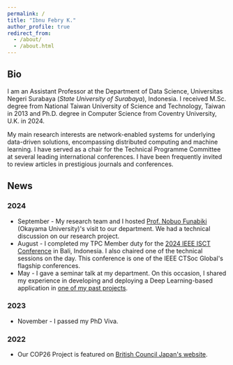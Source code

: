 ```yaml
---
permalink: /
title: "Ibnu Febry K."
author_profile: true
redirect_from: 
  - /about/
  - /about.html
---
```


## Bio
I am an Assistant Professor at the Department of Data Science, Universitas Negeri Surabaya (*State University of Surabaya*), Indonesia. I received M.Sc. degree from National Taiwan University of Science and Technology, Taiwan in 2013 and Ph.D. degree in Computer Science from Coventry University, U.K. in 2024. 

My main research interests are network-enabled systems for underlying data-driven solutions, encompassing distributed computing and machine learning. I have served as a chair for the Technical Programme Committee at several leading international conferences. I have been frequently invited to review articles in prestigious journals and conferences.

## News
### 2024
- September - My research team and I hosted [Prof. Nobuo Funabiki](https://www.cc.okayama-u.ac.jp/funabiki/English_HP/index.html) (Okayama University)'s visit to our department. We had a technical discussion on our research project.
- August - I completed my TPC Member duty for the [2024 IEEE ISCT Conference](https://isct.ctsoc.id/) in Bali, Indonesia. I also chaired one of the technical sessions on the day. This conference is one of the IEEE CTSoc Global's flagship conferences.
- May - I gave a seminar talk at my department. On this occasion, I shared my experience in developing and deploying a Deep Learning-based application in [one of my past projects](https://www.britishcouncil.jp/en/summary-cop26-trilateral-research-initiative-project-3).

### 2023
- November - I passed my PhD Viva.

### 2022
- Our COP26 Project is featured on [British Council Japan's website](https://www.britishcouncil.jp/en/programmes/higher-education/university-industry-partnership/cop26-trilateral-research-initiative).